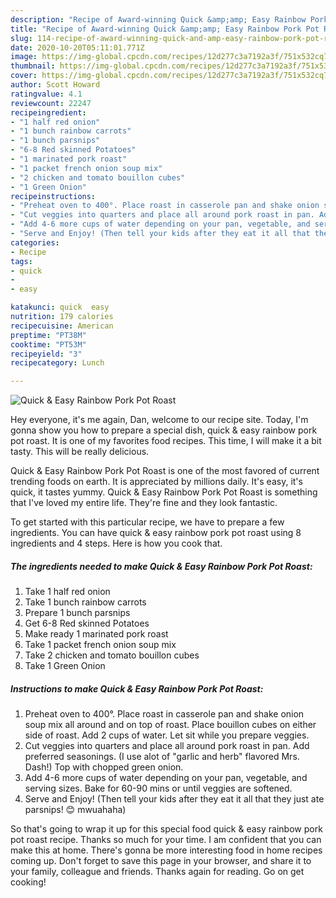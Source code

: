 ```yaml
---
description: "Recipe of Award-winning Quick &amp;amp; Easy Rainbow Pork Pot Roast"
title: "Recipe of Award-winning Quick &amp;amp; Easy Rainbow Pork Pot Roast"
slug: 114-recipe-of-award-winning-quick-and-amp-easy-rainbow-pork-pot-roast
date: 2020-10-20T05:11:01.771Z
image: https://img-global.cpcdn.com/recipes/12d277c3a7192a3f/751x532cq70/quick-easy-rainbow-pork-pot-roast-recipe-main-photo.jpg
thumbnail: https://img-global.cpcdn.com/recipes/12d277c3a7192a3f/751x532cq70/quick-easy-rainbow-pork-pot-roast-recipe-main-photo.jpg
cover: https://img-global.cpcdn.com/recipes/12d277c3a7192a3f/751x532cq70/quick-easy-rainbow-pork-pot-roast-recipe-main-photo.jpg
author: Scott Howard
ratingvalue: 4.1
reviewcount: 22247
recipeingredient:
- "1 half red onion"
- "1 bunch rainbow carrots"
- "1 bunch parsnips"
- "6-8 Red skinned Potatoes"
- "1 marinated pork roast"
- "1 packet french onion soup mix"
- "2 chicken and tomato bouillon cubes"
- "1 Green Onion"
recipeinstructions:
- "Preheat oven to 400°. Place roast in casserole pan and shake onion soup mix all around and on top of roast. Place bouillon cubes on either side of roast. Add 2 cups of water. Let sit while you prepare veggies."
- "Cut veggies into quarters and place all around pork roast in pan. Add preferred seasonings. (I use alot of &#34;garlic and herb&#34; flavored Mrs. Dash!) Top with chopped green onion."
- "Add 4-6 more cups of water depending on your pan, vegetable, and serving sizes. Bake for 60-90 mins or until veggies are softened."
- "Serve and Enjoy! (Then tell your kids after they eat it all that they just ate parsnips! 😊 mwuahaha)"
categories:
- Recipe
tags:
- quick
- 
- easy

katakunci: quick  easy 
nutrition: 179 calories
recipecuisine: American
preptime: "PT38M"
cooktime: "PT53M"
recipeyield: "3"
recipecategory: Lunch

---
```



![Quick &amp; Easy Rainbow Pork Pot Roast](https://img-global.cpcdn.com/recipes/12d277c3a7192a3f/751x532cq70/quick-easy-rainbow-pork-pot-roast-recipe-main-photo.jpg)

Hey everyone, it's me again, Dan, welcome to our recipe site. Today, I'm gonna show you how to prepare a special dish, quick &amp; easy rainbow pork pot roast. It is one of my favorites food recipes. This time, I will make it a bit tasty. This will be really delicious.



Quick &amp; Easy Rainbow Pork Pot Roast is one of the most favored of current trending foods on earth. It is appreciated by millions daily. It's easy, it's quick, it tastes yummy. Quick &amp; Easy Rainbow Pork Pot Roast is something that I've loved my entire life. They're fine and they look fantastic.


To get started with this particular recipe, we have to prepare a few ingredients. You can have quick &amp; easy rainbow pork pot roast using 8 ingredients and 4 steps. Here is how you cook that.

<!--inarticleads1-->

##### The ingredients needed to make Quick &amp; Easy Rainbow Pork Pot Roast:

1. Take 1 half red onion
1. Take 1 bunch rainbow carrots
1. Prepare 1 bunch parsnips
1. Get 6-8 Red skinned Potatoes
1. Make ready 1 marinated pork roast
1. Take 1 packet french onion soup mix
1. Take 2 chicken and tomato bouillon cubes
1. Take 1 Green Onion




<!--inarticleads2-->

##### Instructions to make Quick &amp; Easy Rainbow Pork Pot Roast:

1. Preheat oven to 400°. Place roast in casserole pan and shake onion soup mix all around and on top of roast. Place bouillon cubes on either side of roast. Add 2 cups of water. Let sit while you prepare veggies.
1. Cut veggies into quarters and place all around pork roast in pan. Add preferred seasonings. (I use alot of &#34;garlic and herb&#34; flavored Mrs. Dash!) Top with chopped green onion.
1. Add 4-6 more cups of water depending on your pan, vegetable, and serving sizes. Bake for 60-90 mins or until veggies are softened.
1. Serve and Enjoy! (Then tell your kids after they eat it all that they just ate parsnips! 😊 mwuahaha)




So that's going to wrap it up for this special food quick &amp; easy rainbow pork pot roast recipe. Thanks so much for your time. I am confident that you can make this at home. There's gonna be more interesting food in home recipes coming up. Don't forget to save this page in your browser, and share it to your family, colleague and friends. Thanks again for reading. Go on get cooking!
